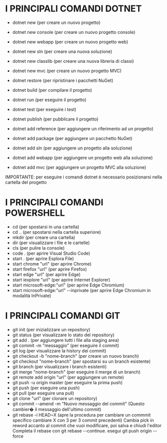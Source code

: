 # I PRINCIPALI COMANDI DOTNET

- dotnet new (per creare un nuovo progetto)
- dotnet new console (per creare un nuovo progetto console)
- dotnet new webapp (per creare un nuovo progetto web)
- dotnet new sln (per creare una nuova soluzione)
- dotnet new classlib (per creare una nuova libreria di classi)
- dotnet new mvc (per creare un nuovo progetto MVC)

- dotnet restore (per ripristinare i pacchetti NuGet)
- dotnet build (per compilare il progetto)
- dotnet run (per eseguire il progetto)
- dotnet test (per eseguire i test)
- dotnet publish (per pubblicare il progetto)

- dotnet add reference (per aggiungere un riferimento ad un progetto)
- dotnet add package (per aggiungere un pacchetto NuGet)
- dotnet add sln (per aggiungere un progetto alla soluzione)
- dotnet add webapp (per aggiungere un progetto web alla soluzione)
- dotnet add mvc (per aggiungere un progetto MVC alla soluzione)

IMPORTANTE: per eseguire i comandi dotnet è necessario posizionarsi nella cartella del progetto

# I PRINCIPALI COMANDI POWERSHELL

- cd (per spostarsi in una cartella)
- cd .. (per spostarsi nella cartella superiore)
- mkdir (per creare una cartella)
- dir (per visualizzare i file e le cartelle)
- cls (per pulire la console)
- code . (per aprire Visual Studio Code)
- start . (per aprire Esplora File)
- start chrome "url" (per aprire Chrome)
- start firefox "url" (per aprire Firefox)
- start edge "url" (per aprire Edge)
- start iexplore "url" (per aprire Internet Explorer)
- start microsoft-edge:"url" (per aprire Edge Chromium)
- start microsoft-edge:"url" --inprivate (per aprire Edge Chromium in modalità InPrivate)


# I PRINCIPALI COMANDI GIT

- git init (per inizializzare un repository)
- git status (per visualizzare lo stato del repository)
- git add . (per aggiungere tutti i file alla staging area)
- git commit -m "messaggio" (per eseguire il commit)
- git log (per visualizzare la history dei commit)
- git checkout -b "nome-branch" (per creare un nuovo branch)
- git checkout "nome-branch" (per spostarsi su un branch esistente)
- git branch (per visualizzare i branch esistenti)
- git merge "nome-branch" (per eseguire il merge di un branch)
- git remote add origin "url" (per aggiungere un remote)
- git push -u origin master (per eseguire la prima push)
- git push (per eseguire una push)
- git pull (per eseguire una pull)
- git clone "url" (per clonare un repository)
- git commit --amend -m "Nuovo messaggio del commit" (Questo cambier� il messaggio dell'ultimo commit)
- git rebase -i HEAD~X (apre la procedura per cambiare un commmit specifico cambiare X con 3 per 3 commit precedenti)
Cambia pick in reword accanto al commit che vuoi modificare, poi salva e chiudi l'editor
Completa il rebase con git rebase --continue.
esegui git push origin <nome-del-branch> --force